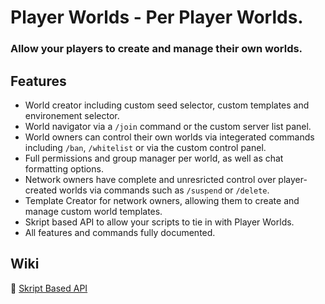# Player Worlds - Per Player Worlds.
### Allow your players to create and manage their own worlds. 

## Features
* World creator including custom seed selector, custom templates and environement selector. 
* World navigator via a `/join` command or the custom server list panel.
* World owners can control their own worlds via integerated commands including `/ban`, `/whitelist` or via the custom control panel.
* Full permissions and group manager per world, as well as chat formatting options.
* Network owners have complete and unresricted control over player-created worlds via commands such as `/suspend` or `/delete`.
* Template Creator for network owners, allowing them to create and manage custom world templates.
* Skript based API to allow your scripts to tie in with Player Worlds.
* All features and commands fully documented.

## Wiki
📄 [Skript Based API](https://github.com/AdxmGG/playerworlds/wiki/Skript-Based-API)
